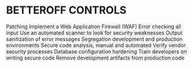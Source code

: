 # BETTEROFF CONTROLS

Patching
Implement a Web Application Firewall (WAF)
Error checking all input
Use an automated scanner to look for security weaknesses
Output sanitization of error messages
Segregation development and production environments
Secure code analysis, manual and automated
Verify vendor security processes
Database configuration hardening
Train developers on writing secure code
Remove development artifacts from production code